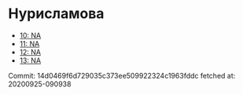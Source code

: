 # Нурисламова
- [10: NA](10.md)
- [11: NA](11.md)
- [12: NA](12.md)
- [13: NA](13.md)

Commit: 14d0469f6d729035c373ee509922324c1963fddc
 fetched at: 20200925-090938
